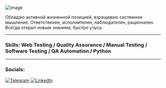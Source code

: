 
![image](https://user-images.githubusercontent.com/100477935/201358365-66373e6b-63db-4b65-9ed5-e503124471f3.png)

Обладаю активной жизненной позицией, взращиваю системное мышление.
Ответственен, исполнителен, наблюдателен, рационален.
Всегда открыт новым знаниям, быстро учусь.
___

### Skills: Web Testing / Quality Assurance / Manual Testing / Software Testing / QA Automation / Python
___

### Socials:

[![Telegram](https://img.shields.io/badge/-Telegram-9dcd77?style=for-the-badge&logo=telegram&logoColor=27A0D9)](https://t.me/amok_catharsis) [![LinkedIn](https://img.shields.io/badge/-LinkedIn-9dcd77?style=for-the-badge&logo=linkedin&logoColor=007BB6)](https://www.linkedin.com/in/amokcatharis/)
<!--
**amokcatharsis/amokcatharsis** is a ✨ _special_ ✨ repository because its `README.md` (this file) appears on your GitHub profile.

Here are some ideas to get you started:

- 🔭 I’m currently working on ...
- 🌱 I’m currently learning ...
- 👯 I’m looking to collaborate on ...
- 🤔 I’m looking for help with ...
- 💬 Ask me about ...
- 📫 How to reach me: ...
- 😄 Pronouns: ...
- ⚡ Fun fact: ...
-->

